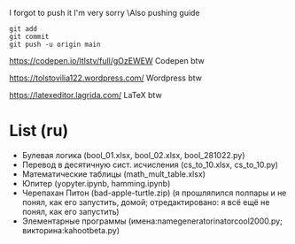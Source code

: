 I forgot to push it I'm very sorry
\Also pushing guide
```
git add
git commit
git push -u origin main
```
https://codepen.io/ltlstv/full/gOzEWEW
Codepen btw

https://tolstovilia122.wordpress.com/
Wordpress btw

https://latexeditor.lagrida.com/
LaTeX btw

# List (ru)

- Булевая логика (bool_01.xlsx, bool_02.xlsx, bool_281022.py)
- Перевод в десятичную сист. исчисления (cs_to_10.xlsx, cs_to_10.py)
- Математические таблицы (math_mult_table.xlsx)
- Юпитер (yopyter.ipynb, hamming.ipynb)
- Черепахан Питон (bad-apple-turtle.zip) (я прошляпился полпары и не понял, как его запустить, домой; отредактировано: я всё ещё не понял, как его запустить)
- Элементарные программы (имена:namegeneratorinatorcool2000.py; викторина:kahootbeta.py)
